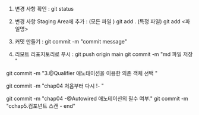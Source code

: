 
1. 변경 사항 확인  : git status

2. 변경 사항 Staging Area에 추가  :
   (모든 파일 )  git add .
   (특정 파일) git add <파일명>

3. 커밋 만들기 : git commit -m "commit message"

4. 리모트 리포지토리로 푸시 : git push origin main
   git commit -m  "md 파일 저장  "

git commit -m  "3.@Qualifier 애노태이션을 이용한 의존 객체 선택 "

git commit -m  "chap04 처음부터 다시 !- "


git commit -m  "chap04 -@Autowired 애노테이션의 필수 여부."
git commit -m  "cchap5.컴포넌트 스캔 - end"

